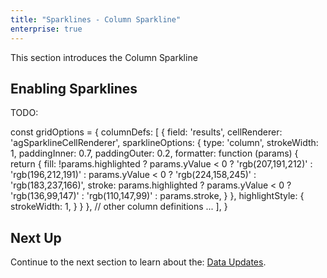 ```yaml
---
title: "Sparklines - Column Sparkline"
enterprise: true
---
```


This section introduces the Column Sparkline

## Enabling Sparklines

TODO:

<snippet>
const gridOptions = {
    columnDefs: [ 
        {
            field: 'results',
            cellRenderer: 'agSparklineCellRenderer',
            sparklineOptions: {
                type: 'column',
                strokeWidth: 1,
                paddingInner: 0.7,
                paddingOuter: 0.2,
                formatter: function (params) {
                    return {
                        fill: !params.highlighted 
                        ? params.yValue < 0 
                        ? 'rgb(207,191,212)' 
                        : 'rgb(196,212,191)' 
                        : params.yValue < 0 
                        ? 'rgb(224,158,245)' 
                        : 'rgb(183,237,166)',
                        stroke: params.highlighted 
                        ? params.yValue < 0 
                        ? 'rgb(136,99,147)' 
                        : 'rgb(110,147,99)' 
                        : params.stroke,
                    }
                },
                highlightStyle: {
                    strokeWidth: 1,
                }
            }
        }, 
        // other column definitions ...
    ],
}
</snippet>

<interface-documentation interfaces='["SparklineOptions"]' ></interface-documentation>


<grid-example title='Column Sparkline' name='column-sparkline' type='generated' options='{ "enterprise": true, "exampleHeight": 585, "modules": ["clientside", "sparklines"] }'></grid-example>


## Next Up

Continue to the next section to learn about the: [Data Updates](/sparklines-data-updates/).
